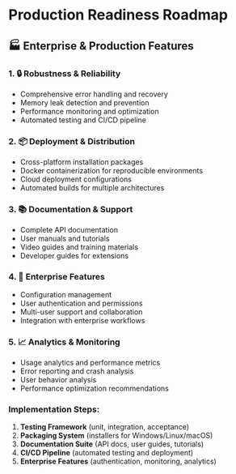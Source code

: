 # Production Readiness Roadmap

## 🏭 **Enterprise & Production Features**

### **1. 🔒 Robustness & Reliability**
- Comprehensive error handling and recovery
- Memory leak detection and prevention
- Performance monitoring and optimization
- Automated testing and CI/CD pipeline

### **2. 📦 Deployment & Distribution**
- Cross-platform installation packages
- Docker containerization for reproducible environments
- Cloud deployment configurations
- Automated builds for multiple architectures

### **3. 📚 Documentation & Support**
- Complete API documentation
- User manuals and tutorials
- Video guides and training materials
- Developer guides for extensions

### **4. 🎯 Enterprise Features**
- Configuration management
- User authentication and permissions
- Multi-user support and collaboration
- Integration with enterprise workflows

### **5. 📈 Analytics & Monitoring**
- Usage analytics and performance metrics
- Error reporting and crash analysis
- User behavior analysis
- Performance optimization recommendations

### **Implementation Steps**:
1. **Testing Framework** (unit, integration, acceptance)
2. **Packaging System** (installers for Windows/Linux/macOS)
3. **Documentation Suite** (API docs, user guides, tutorials)
4. **CI/CD Pipeline** (automated testing and deployment)
5. **Enterprise Features** (authentication, monitoring, analytics)
